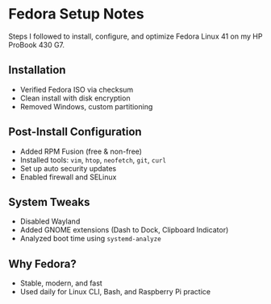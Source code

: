 # Fedora Setup Notes

Steps I followed to install, configure, and optimize Fedora Linux 41 on my HP ProBook 430 G7.

## Installation

- Verified Fedora ISO via checksum
- Clean install with disk encryption
- Removed Windows, custom partitioning

## Post-Install Configuration

- Added RPM Fusion (free & non-free)
- Installed tools: `vim`, `htop`, `neofetch`, `git`, `curl`
- Set up auto security updates
- Enabled firewall and SELinux

## System Tweaks

- Disabled Wayland
- Added GNOME extensions (Dash to Dock, Clipboard Indicator)
- Analyzed boot time using `systemd-analyze`

## Why Fedora?

- Stable, modern, and fast
- Used daily for Linux CLI, Bash, and Raspberry Pi practice
